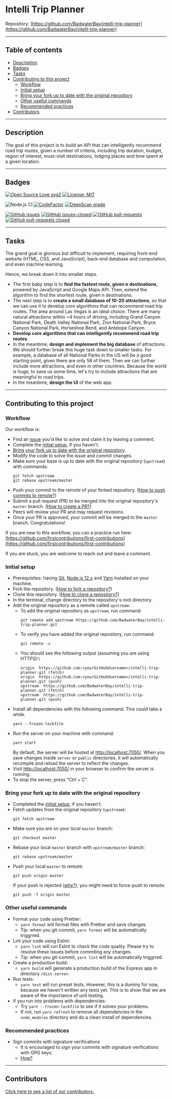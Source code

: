 # Intelli Trip Planner

Repository: [https://github.com/BadwaterBay/intelli-trip-planner](https://github.com/BadwaterBay/intelli-trip-planner)

---

## Table of contents

- [Description](#Description)
- [Badges](#Badges)
- [Tasks](#Tasks)
- [Contributing to this project](#Contributing-to-this-project)
  - [Workflow](#Workflow)
  - [Initial setup](#Initial-setup)
  - [Bring your fork up to date with the original repository](#Bring-your-fork-up-to-date-with-the-original-repository)
  - [Other useful commands](#Other-useful-commands)
  - [Recommended practices](#Recommended-practices)
- [Contributors](#Contributors)

---

## Description

The goal of this project is to build an API that can intelligently recommend road trip routes, given a number of criteria, including trip duration, budget, region of interest, must-visit destinations, lodging places and time spent at a given location.

---

## Badges

[![Open Source Love svg2](https://badges.frapsoft.com/os/v2/open-source.svg?v=103)](https://github.com/ellerbrock/open-source-badges/)
[![License: MIT](https://img.shields.io/badge/License-MIT-yellow.svg)](https://opensource.org/licenses/MIT)

![Node.js CI](https://github.com/BadwaterBay/intelli-trip-planner/workflows/Node.js%20CI/badge.svg)
[![CodeFactor](https://www.codefactor.io/repository/github/badwaterbay/intelli-trip-planner/badge)](https://www.codefactor.io/repository/github/badwaterbay/intelli-trip-planner)
[![DeepScan grade](https://deepscan.io/api/teams/9440/projects/11966/branches/179827/badge/grade.svg)](https://deepscan.io/dashboard#view=project&tid=9440&pid=11966&bid=179827)

[![GitHub issues](https://img.shields.io/github/issues/BadwaterBay/intelli-trip-planner.svg)](https://GitHub.com/BadwaterBay/intelli-trip-planner/issues/)
[![GitHub issues-closed](https://img.shields.io/github/issues-closed/BadwaterBay/intelli-trip-planner.svg)](https://GitHub.com/BadwaterBay/intelli-trip-planner/issues?q=is%3Aissue+is%3Aclosed)
[![GitHub pull-requests](https://img.shields.io/github/issues-pr/BadwaterBay/intelli-trip-planner.svg)](https://GitHub.com/BadwaterBay/intelli-trip-planner/pulls/)
[![GitHub pull-requests closed](https://img.shields.io/github/issues-pr-closed/BadwaterBay/intelli-trip-planner.svg)](https://GitHub.com/BadwaterBay/intelli-trip-planner/pulls/)

---

## Tasks

The grand goal is glorious but difficult to implement, requiring front-end website (HTML, CSS, and JavaScript), back-end database and computation, and even machine learning.

Hence, we break down it into smaller steps.

- The first baby step is to **find the fastest route, given n destinations**, powered by JavaScript and Google Maps API. Then, extend the algorithm to find the shortest route, given n destinations.
- The next step is to **create a small database of 10-20 attractions**, so that we can use it to develop core algorithms that can recommend road trip routes. The area around Las Vegas is an ideal choice. There are many natural attractions within ~4 hours of driving, including Grand Canyon National Park, Death Valley National Park, Zion National Park, Bryce Canyon National Park, Horseshoe Bend, and Antelope Canyon.
- **Develop core algorithms that can intelligently recommend road trip routes**.
- In the meantime, **design and implement the big database** of attractions. We should further break this huge task down to smaller tasks. For example, a database of all National Parks in the US will be a good starting point, given there are only 58 of them. Then we can further include more attractions, and even in other countries. Because the world is huge, to save us some time, let's try to include attractions that are meaningful to road trips.
- In the meantime, **design the UI** of the web app.

---

## Contributing to this project

### Workflow

Our workflow is:

- Find an [issue](https://github.com/BadwaterBay/intelli-trip-planner/issues) you'd like to solve and claim it by leaving a comment.
- Complete the [initial setup](#Initial-setup), if you haven't.
- [Bring your fork up to date with the original repository](#Bring-your-fork-up-to-date-with-the-original-repository).
- Modify the code to solve the issue and commit changes.
- Make sure your base is up to date with the original repository (`upstream`) with commands:
  ```
  git fetch upstream
  git rebase upstream/master
  ```
- Push your commit to the remote of your forked repository. ([How to push commits to remote?](https://help.github.com/en/github/using-git/pushing-commits-to-a-remote-repository))
- Submit a pull request (PR) to be merged into the original repository's `master` branch. ([How to create a PR?](https://help.github.com/en/github/collaborating-with-issues-and-pull-requests/creating-a-pull-request))
- Peers will review your PR and may request revisions.
- Once your PR is approved, your commit will be merged to the `master` branch. Congratulations!

If you are new to this workflow, you can a practice run here: [https://github.com/firstcontributions/first-contributions](https://github.com/firstcontributions/first-contributions)

If you are stuck, you are welcome to reach out and leave a comment.

### Initial setup

- Prerequisites: having [Git](https://git-scm.com/book/en/v2/Getting-Started-Installing-Git), [Node.js 12.x](https://nodejs.org/en/) and [Yarn](https://classic.yarnpkg.com/en/docs/install/) installed on your machine.
- Fork the repository. ([How to fork a repository?](https://help.github.com/en/github/getting-started-with-github/fork-a-repo#fork-an-example-repository))
- Clone this repository. ([How to clone a repository?](https://help.github.com/en/github/creating-cloning-and-archiving-repositories/cloning-a-repository))
- In the terminal, change directory to the repository's root directory.
- Add the original repository as a remote called `upstream`:
  - To add the original repository as `upstream`, run command:
    ```
    git remote add upstream https://github.com/BadwaterBay/intelli-trip-planner.git
    ```
  - To verify you have added the original repository, run command:
    ```
    git remote -v
    ```
  - You should see the following output (assuming you are using HTTPS):\
    ```
    origin  https://github.com:<yourGitHubUsername>/intelli-trip-planner.git (fetch)
    origin  https://github.com:<yourGitHubUsername>/intelli-trip-planner.git (push)
    upstream  https://github.com/BadwaterBay/intelli-trip-planner.git (fetch)
    upstream  https://github.com/BadwaterBay/intelli-trip-planner.git (push)
    ```
- Install all dependencies with the following command. This could take a while.
  ```
  yarn --frozen-lockfile
  ```
- Run the server on your machine with command:
  ```
  yarn start
  ```
  By default, the server will be hosted at [http://localhost:7050/](http://localhost:7050/). When you save changes inside `server` or `public` directories, it will automatically recompile and reload the server to reflect the changes.
- Visit [http://localhost:7050/](http://localhost:7050/) in your browser to confirm the server is running.
- To stop the server, press "Ctrl + C".

### Bring your fork up to date with the original repository

- Completed the [initial setup](#Initial-setup), if you haven't.
- Fetch updates from the original repository (`upstream`):
  ```
  git fetch upstream
  ```
- Make sure you are on your local `master` branch:
  ```
  git checkout master
  ```
- Rebase your local `master` branch with `upstream/master` branch:
  ```
  git rebase upstream/master
  ```
- Push your local `master` to remote:
  ```
  git push origin master
  ```
  If your push is rejected ([why?](https://www.reddit.com/r/git/comments/6jzogp/why_am_i_force_pushing_after_a_rebase/)), you might need to force-push to remote:
  ```
  git push -f origin master
  ```

### Other useful commands

- Format your code using Prettier:
  - `yarn format` will format files with Prettier and save changes.
  - Tip: when you git-commit, `yarn format` will be automatically triggrred.
- Lint your code using Eslint:
  - `yarn lint` will run Eslint to check the code quality. Please try to resolve these issues before commiting any changes.
  - Tip: when you git-commit, `yarn lint` will be automatically triggrred.
- Create a production build:
  - `yarn build` will generate a production build of the Express app in directory `/dist-server`.
- Run tests:
  - `yarn test` will run preset tests. However, this is a dummy for now, because we haven't written any tests yet. This is to show that we are aware of the importance of unit testing.
- If you run into problems with dependencies:
  - Try `yarn --frozen-lockfile` to see if it solves your problems.
  - If not, run `yarn refresh` to remove all dependencies in the `node_modules` directory and do a clean install of dependencies.

### Recommended practices

- Sign commits with signature verifications
  - It is encouraged to sign your commits with signature verifications with GPG keys.
  - [How?](https://help.github.com/en/github/authenticating-to-github/managing-commit-signature-verification)

---

## Contributors

[Click here to see a list of our contributors.](https://github.com/BadwaterBay/intelli-trip-planner/graphs/contributors)
